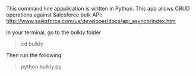 This command line appplication is written in Python. This app allows CRUD operations against Salesforce bulk API: http://www.salesforce.com/us/developer/docs/api_asynch/index.htm

In your terminal, go to the bulkly folder
> cd bulkly

Then run the following
> python bulkly.py
